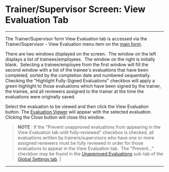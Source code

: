 # Trainer/Supervisor Screen: View Evaluation Tab 
-----

The Trainer/Supervisor form View Evaluation tab is accessed via the 
Trainer/Supervisor - View Evaluation menu item on the [main form](<7jjr.md>).

There are two windows displayed on the screen.&nbsp; The window on the left displays a list of trainees/employees.&nbsp; The window on the right is initially blank.&nbsp; Selecting a trainee/employee from the first window will fill the second window with a list of the trainee's evaluations that have been completed, sorted by the completion date and numbered sequentially.&nbsp; Checking the "Highlight Fully-Signed Evaluations" checkbox will apply a green highlight to those evaluations which have been signed by the trainer, the trainee, and all reviewers assigned to the trainer at the time the evaluations were originally saved.

Select the evaluation to be viewed and then click the View Evaluation button.  The [Evaluation Viewer](<7ddc.md>) will appear with the selected evaluation.&nbsp; Clicking the Close button will close this window.

> **NOTE** : If the "Prevent unapproved evaluations from appearing in the View Evaluation tab until fully-reviewed" checkbox is checked, all evaluations written by trainers/supervisors who have one or more assigned reviewers must be fully reviewed in order for those evaluations to appear in the View Evaluation tab.&nbsp; The "Prevent..." checkbox may be found in the [Unapproved Evaluations](<unapprove.md>) sub-tab of the <br>[Global Settings tab](<globset.md>). |
-----